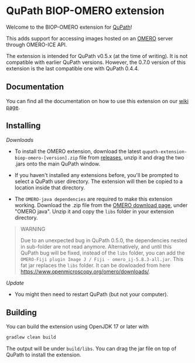 # QuPath BIOP-OMERO extension

Welcome to the BIOP-OMERO extension for [QuPath](http://qupath.github.io)!

This adds support for accessing images hosted on an [OMERO](https://www.openmicroscopy.org/omero/) 
server through OMERO-ICE API.

The extension is intended for QuPath v0.5.x (at the time of writing).
It is not compatible with earlier QuPath versions. However, the 0.7.0 version of this extension is the last compatible one with QuPath 0.4.4.

## Documentation
You can find all the documentation on how to use this extension on our [wiki page](https://wiki-biop.epfl.ch/en/data-management/omero/qupath).

## Installing

*Downloads*

- To install the OMERO extension, download the latest `qupath-extension-biop-omero-[version].zip` file from [releases](https://github.com/BIOP/qupath-extension-biop-omero/releases/latest), unzip it and drag the two .jars onto the main QuPath window.

- If you haven't installed any extensions before, you'll be prompted to select a QuPath user directory.
The extension will then be copied to a location inside that directory.

- The `OMERO-java dependencies` are required to make this extension working. Download the .zip file from the [OMERO download page](https://www.openmicroscopy.org/omero/downloads/), under "OMERO java". Unzip it and copy the ``libs`` folder in your extension directory.

> WARNING
> 
> Due to an unexpected bug in QuPath 0.5.0, the dependencies nested in sub-folder are not read anymore. Alternatively, and until this QuPath bug will be fixed, instead of the ``libs`` folder, you can add the ``OMERO-Fiji plugin Image J / Fiji - omero_ij-5.8.3-all.jar``. This fat jar replaces the ``libs`` folder. It can be dowloaded from here https://www.openmicroscopy.org/omero/downloads/.



*Update*
- You might then need to restart QuPath (but not your computer).


## Building

You can build the extension using OpenJDK 17 or later with

```bash
gradlew clean build
```

The output will be under `build/libs`.
You can drag the jar file on top of QuPath to install the extension.
